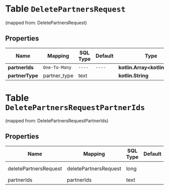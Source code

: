 
# Table `DeletePartnersRequest`
(mapped from: DeletePartnersRequest)

## Properties
Name | Mapping | SQL Type | Default | Type | Description | Notes
---- | ------- | -------- | ------- | ---- | ----------- | -----
**partnerIds** | `One-To-Many` | `----` | `----`  | **kotlin.Array&lt;kotlin.String&gt;** |  | 
**partnerType** | partner_type | text |  | **kotlin.String** |  |  [optional]


# **Table `DeletePartnersRequestPartnerIds`**
(mapped from: DeletePartnersRequestPartnerIds)

## Properties
Name | Mapping | SQL Type | Default | Type | Description | Notes
---- | ------- | -------- | ------- | ---- | ----------- | -----
deletePartnersRequest | deletePartnersRequest | long | | kotlin.Long | Primary Key | *one*
partnerIds | partnerIds | text | | kotlin.String | Foreign Key | *many*




